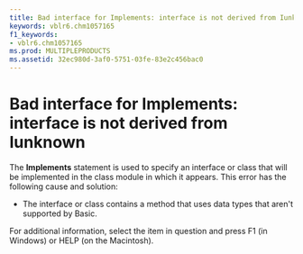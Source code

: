 ```yaml
---
title: Bad interface for Implements: interface is not derived from Iunknown
keywords: vblr6.chm1057165
f1_keywords:
- vblr6.chm1057165
ms.prod: MULTIPLEPRODUCTS
ms.assetid: 32ec980d-3af0-5751-03fe-83e2c456bac0
---
```



# Bad interface for Implements: interface is not derived from Iunknown

The  **Implements** statement is used to specify an interface or class that will be implemented in the class module in which it appears. This error has the following cause and solution:



- The interface or class contains a method that uses data types that aren't supported by Basic.
    

For additional information, select the item in question and press F1 (in Windows) or HELP (on the Macintosh).

